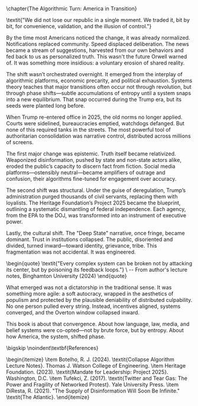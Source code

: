 \chapter{The Algorithmic Turn: America in Transition}

\textit{"We did not lose our republic in a single moment. We traded it, bit by bit, for convenience, validation, and the illusion of control."}

By the time most Americans noticed the change, it was already normalized. Notifications replaced community. Speed displaced deliberation. The news became a stream of suggestions, harvested from our own behaviors and fed back to us as personalized truth. This wasn't the future Orwell warned of. It was something more insidious: a voluntary erosion of shared reality.

The shift wasn’t orchestrated overnight. It emerged from the interplay of algorithmic platforms, economic precarity, and political exhaustion. Systems theory teaches that major transitions often occur not through revolution, but through phase shifts—subtle accumulations of entropy until a system snaps into a new equilibrium. That snap occurred during the Trump era, but its seeds were planted long before.

When Trump re-entered office in 2025, the old norms no longer applied. Courts were sidelined, bureaucracies emptied, watchdogs defanged. But none of this required tanks in the streets. The most powerful tool of authoritarian consolidation was narrative control, distributed across millions of screens.

The first major change was epistemic. Truth itself became relativized. Weaponized disinformation, pushed by state and non-state actors alike, eroded the public’s capacity to discern fact from fiction. Social media platforms—ostensibly neutral—became amplifiers of outrage and confusion, their algorithms fine-tuned for engagement over accuracy.

The second shift was structural. Under the guise of deregulation, Trump’s administration purged thousands of civil servants, replacing them with loyalists. The Heritage Foundation’s Project 2025 became the blueprint, outlining a systematic dismantling of federal independence. Each agency, from the EPA to the DOJ, was transformed into an instrument of executive power.

Lastly, the cultural shift. The "Deep State" narrative, once fringe, became dominant. Trust in institutions collapsed. The public, disoriented and divided, turned inward—toward identity, grievance, tribe. This fragmentation was not accidental. It was engineered.

\begin{quote}
    \textit{"Every complex system can be broken not by attacking its center, but by poisoning its feedback loops."} \\
    -- From author's lecture notes, Binghamton University (2024)
\end{quote}

What emerged was not a dictatorship in the traditional sense. It was something more agile: a soft autocracy, wrapped in the aesthetics of populism and protected by the plausible deniability of distributed culpability. No one person pulled every string. Instead, incentives aligned, systems converged, and the Overton window collapsed inward.

This book is about that convergence. About how language, law, media, and belief systems were co-opted—not by brute force, but by entropy. About how America, the system, shifted phase.

\bigskip
\noindent\textbf{References}

\begin{itemize}
  \item Botelho, R. J. (2024). \textit{Collapse Algorithm Lecture Notes}. Thomas J. Watson College of Engineering.
  \item Heritage Foundation. (2023). \textit{Mandate for Leadership: Project 2025}. Washington, D.C.
  \item Tufekci, Z. (2017). \textit{Twitter and Tear Gas: The Power and Fragility of Networked Protest}. Yale University Press.
  \item DiResta, R. (2021). "The Supply of Disinformation Will Soon Be Infinite." \textit{The Atlantic}.
\end{itemize}

